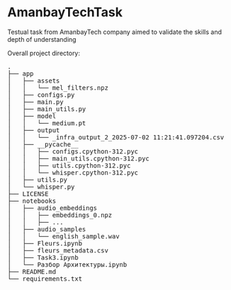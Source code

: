 # AmanbayTechTask
Testual task from AmanbayTech company aimed to validate the skills and depth of understanding

Overall project directory:
<pre>
.
├── app
│   ├── assets
│   │   └── mel_filters.npz
│   ├── configs.py
│   ├── main.py
│   ├── main_utils.py
│   ├── model
│   │   └── medium.pt
│   ├── output
│   │   └── _infra_output_2_2025-07-02 11:21:41.097204.csv
│   ├── __pycache__
│   │   ├── configs.cpython-312.pyc
│   │   ├── main_utils.cpython-312.pyc
│   │   ├── utils.cpython-312.pyc
│   │   └── whisper.cpython-312.pyc
│   ├── utils.py
│   └── whisper.py
├── LICENSE
├── notebooks
│   ├── audio_embeddings
│   │   ├── embeddings_0.npz
│   │   ├── ...
│   ├── audio_samples
│   │   └── english_sample.wav
│   ├── Fleurs.ipynb
│   ├── fleurs_metadata.csv
│   ├── Task3.ipynb
│   └── Разбор Архитектуры.ipynb
├── README.md
└── requirements.txt

</pre>
